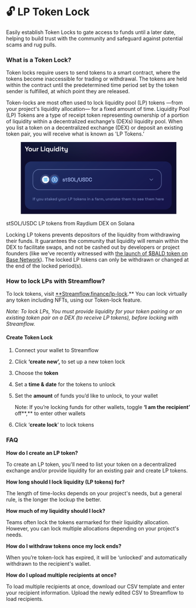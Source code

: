# 🔓 LP Token Lock

Easily establish Token Locks to gate access to funds until a later date, helping to build trust with the community and safeguard against potential scams and rug pulls.

### What is a Token Lock?

Token locks require users to send tokens to a smart contract, where the tokens become inaccessible for trading or withdrawal. The tokens are held within the contract until the predetermined time period set by the token sender is fulfilled, at which point they are released.

Token-locks are most often used to lock liquidity pool (LP) tokens —from your project's liquidity allocation— for a fixed amount of time. Liquidity Pool (LP) Tokens are a type of receipt token representing ownership of a portion of liquidity within a decentralized exchange’s (DEXs) liquidity pool. When you list a token on a decentralized exchange (DEX) or deposit an existing token pair, you will receive what is known as 'LP Tokens.’

<figure><img src="../.gitbook/assets/Screen Shot 2023-08-02 at 12.12.36 PM.png" alt=""><figcaption></figcaption></figure>

stSOL/USDC LP tokens from Raydium DEX on Solana

Locking LP tokens prevents depositors of the liquidity from withdrawing their funds. It guarantees the community that liquidity will remain within the DEX to facilitate swaps, and not be cashed out by developers or project founders (like we’ve recently witnessed with [the launch of $BALD token on Base Network](https://cointelegraph.com/news/bald-token-developer-denies-rug-pull-price-falls-post-launch)). The locked LP tokens can only be withdrawn or changed at the end of the locked period(s).

### How to lock LPs with Streamflow?

To lock tokens, visit [\*\*Streamflow.finance/lp-lock](http://streamflow.finance/lp-lock).\*\* You can lock virtually any token including NFTs, using our Token-lock feature.

_Note: To lock LPs, You must provide liquidity for your token pairing or an existing token pair on a DEX (to receive LP tokens), before locking with Streamflow._

#### Create Token Lock

1. Connect your wallet to Streamflow
2. Click **‘create new’,** to set up a new token lock
3. Choose the **token**
4. Set a **time & date** for the tokens to unlock
5.  Set the **amount** of funds you’d like to unlock, to your wallet

    Note: If you’re locking funds for other wallets, toggle **‘I am the recipient’** off\*\*,\*\* to enter other wallets
6. Click ‘**create lock**’ to lock tokens

### FAQ

**How do I create an LP token?**

To create an LP token, you'll need to list your token on a decentralized exchange and/or provide liquidity for an existing pair and create LP tokens.

**How long should I lock liquidity (LP tokens) for?**

The length of time-locks depends on your project's needs, but a general rule, is the longer the lockup the better.

**How much of my liquidity should I lock?**

Teams often lock the tokens earmarked for their liquidity allocation. However, you can lock multiple allocations depending on your project's needs.

**How do I withdraw tokens once my lock ends?**

When you’re token-lock has expired, it will be ‘unlocked’ and automatically withdrawn to the recipient's wallet.

**How do I upload multiple recipients at once?**

To load multiple recipients at once, download our CSV template and enter your recipient information. Upload the newly edited CSV to Streamflow to load recipients.
